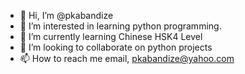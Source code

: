 - 👋 Hi, I’m @pkabandize
- 👀 I’m interested in learning python programming.
- 🌱 I’m currently learning Chinese HSK4 Level
- 💞️ I’m looking to collaborate on python projects
- 📫 How to reach me email, pkabandize@yahoo.com

<!---
pkabandize/pkabandize is a ✨ special ✨ repository because its `README.md` (this file) appears on your GitHub profile.
You can click the Preview link to take a look at your changes.
--->
